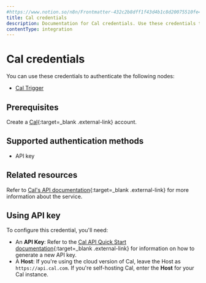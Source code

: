 ```yaml
---
#https://www.notion.so/n8n/Frontmatter-432c2b8dff1f43d4b1c8d20075510fe4
title: Cal credentials
description: Documentation for Cal credentials. Use these credentials to authenticate Cal in n8n, a workflow automation platform.
contentType: integration
---
```


# Cal credentials

You can use these credentials to authenticate the following nodes:

- [Cal Trigger](/integrations/builtin/trigger-nodes/n8n-nodes-base.caltrigger/)

## Prerequisites

Create a [Cal](https://www.cal.com/){:target=_blank .external-link} account.

## Supported authentication methods

- API key

## Related resources

Refer to [Cal's API documentation](https://cal.com/docs/enterprise-features/api#api-server-specifications){:target=_blank .external-link} for more information about the service.

## Using API key

To configure this credential, you'll need:

- An **API Key**: Refer to the [Cal API Quick Start documentation](https://cal.com/docs/enterprise-features/api/quick-start){:target=_blank .external-link} for information on how to generate a new API key.
- A **Host**: If you're using the cloud version of Cal, leave the Host as `https://api.cal.com`. If you're self-hosting Cal, enter the **Host** for your Cal instance.

